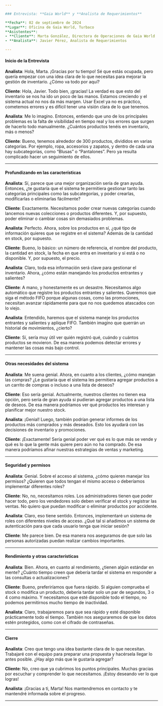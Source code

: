 ```yaml
---

### Entrevista: **Gaia World** y **Analista de Requerimientos**

**Fecha**: 02 de septiembre de 2024  
**Lugar**: Oficina de Gaia World, Turbaco  
**Asistentes**:  
- **Cliente**: Marta González, Directora de Operaciones de Gaia World  
- **Analista**: Javier Pérez, Analista de Requerimientos  

---
```


#### Inicio de la Entrevista

**Analista**: Hola, Marta. ¡Gracias por tu tiempo! Sé que estás ocupada, pero quería empezar con una idea clara de lo que necesitas para mejorar la gestión de inventario. ¿Cómo va todo por aquí?

**Cliente**: Hola, Javier. Todo bien, ¡gracias! La verdad es que esto del inventario se nos ha ido un poco de las manos. Estamos creciendo y el sistema actual no nos da más margen. Usar Excel ya no es práctico, cometemos errores y es difícil tener una visión clara de lo que tenemos.

**Analista**: Me lo imagino. Entonces, entiendo que uno de los principales problemas es la falta de visibilidad en tiempo real y los errores que surgen de hacerlo todo manualmente. ¿Cuántos productos tenéis en inventario, más o menos?

**Cliente**: Bueno, tenemos alrededor de 300 productos, divididos en varias categorías. Por ejemplo, ropa, accesorios y zapatos, y dentro de cada una hay subcategorías, como “Blusas” o “Pantalones”. Pero ya resulta complicado hacer un seguimiento de ellos.

---

#### Profundizando en las características

**Analista**: Sí, parece que una mejor organización sería de gran ayuda. Entonces, ¿te gustaría que el sistema te permitiera gestionar tanto las categorías principales como las subcategorías, y poder crearlas, modificarlas o eliminarlas fácilmente?

**Cliente**: Exactamente. Necesitamos poder crear nuevas categorías cuando lancemos nuevas colecciones o productos diferentes. Y, por supuesto, poder eliminar o cambiar cosas sin demasiados problemas.

**Analista**: Perfecto. Ahora, sobre los productos en sí, ¿qué tipo de información quieres que se registre en el sistema? Además de la cantidad en stock, por supuesto.

**Cliente**: Bueno, lo básico: un número de referencia, el nombre del producto, la cantidad en stock, la fecha en que entra en inventario y si está o no disponible. Y, por supuesto, el precio.

**Analista**: Claro, toda esa información será clave para gestionar el inventario. Ahora, ¿cómo están manejando los productos entrantes y salientes?

**Cliente**: A mano, y honestamente es un desastre. Necesitamos algo automático que registre los productos entrantes y salientes. Queremos que siga el método FIFO porque algunas cosas, como las promociones, necesitan avanzar rápidamente para que no nos quedemos atascados con lo viejo.

**Analista**: Entendido, haremos que el sistema maneje los productos entrantes y salientes y aplique FIFO. También imagino que querrán un historial de movimientos, ¿cierto?

**Cliente**: Sí, sería muy útil ver quién registró qué, cuándo y cuántos productos se movieron. De esa manera podemos detectar errores y mantener las cosas más bajo control.

---

#### Otras necesidades del sistema

**Analista**: Me suena genial. Ahora, en cuanto a los clientes, ¿cómo manejan las compras? ¿Le gustaría que el sistema les permitiera agregar productos a un carrito de compras o incluso a una lista de deseos?

**Cliente**: Eso sería genial. Actualmente, nuestros clientes no tienen esa opción, pero sería de gran ayuda si pudieran agregar productos a una lista de deseos. De esa manera podríamos ver qué productos les interesan y planificar mejor nuestro stock.

**Analista**: ¡Genial! Luego, también podrían generar informes de los productos más comprados y más deseados. Esto los ayudará con las decisiones de inventario y promociones.

**Cliente**: ¡Exactamente! Sería genial poder ver qué es lo que más se vende y qué es lo que la gente más quiere pero aún no ha comprado. De esa manera podríamos afinar nuestras estrategias de ventas y marketing.

---

#### Seguridad y permisos

**Analista**: Genial. Sobre el acceso al sistema, ¿cómo quieren manejar los permisos? ¿Quieren que todos tengan el mismo acceso o deberíamos implementar diferentes roles?

**Cliente**: No, no, necesitamos roles. Los administradores tienen que poder hacer todo, pero los vendedores solo deben verificar el stock y registrar las ventas. No quiero que puedan modificar o eliminar productos por accidente.

**Analista**: Claro, eso tiene sentido. Entonces, implementaré un sistema de roles con diferentes niveles de acceso. ¿Qué tal si añadimos un sistema de autenticación para que cada usuario tenga que iniciar sesión?

**Cliente**: Me parece bien. De esa manera nos aseguramos de que solo las personas autorizadas puedan realizar cambios importantes.

---

#### Rendimiento y otras características

**Analista**: Bien. Ahora, en cuanto al rendimiento, ¿tienen algún estándar en mente? ¿Cuánto tiempo creen que debería tardar el sistema en responder a las consultas o actualizaciones?

**Cliente**: Bueno, preferiríamos que fuera rápido. Si alguien comprueba el stock o modifica un producto, debería tardar solo un par de segundos, 3 o 4 como máximo. Y necesitamos que esté disponible todo el tiempo, no podemos permitirnos mucho tiempo de inactividad.

**Analista**: Claro, trabajaremos para que sea rápido y esté disponible prácticamente todo el tiempo. También nos aseguraremos de que los datos estén protegidos, como con el cifrado de contraseñas.

---

#### Cierre

**Analista**: Creo que tengo una idea bastante clara de lo que necesitan. Trabajaré con el equipo para preparar una propuesta y hacérsela llegar lo antes posible. ¿Hay algo más que le gustaría agregar?

**Cliente**: No, creo que ya cubrimos los puntos principales. Muchas gracias por escuchar y comprender lo que necesitamos. ¡Estoy deseando ver lo que logras!

**Analista**: ¡Gracias a ti, Marta! Nos mantendremos en contacto y te mantendré informada sobre el progreso.

---